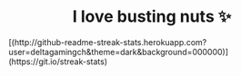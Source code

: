 <h1 id="header" align="center">I love busting nuts ✨</h1>
[(http://github-readme-streak-stats.herokuapp.com?user=deltagamingch&theme=dark&background=000000)](https://git.io/streak-stats)
